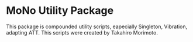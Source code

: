 # MoNo Utility Package
This package is compounded utility scripts, eapecially Singleton, Vibration, adapting ATT.
This scripts were created by Takahiro Morimoto.
